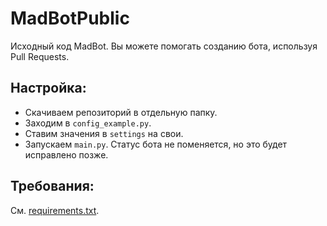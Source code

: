 # MadBotPublic
Исходный код MadBot. Вы можете помогать созданию бота, используя Pull Requests.

## Настройка:
- Скачиваем репозиторий в отдельную папку.
- Заходим в `config_example.py`.
- Ставим значения в `settings` на свои.
- Запускаем `main.py`.
Статус бота не поменяется, но это будет исправлено позже.

## Требования:
См. [requirements.txt](https://github.com/MadCat9958/MadBotPublic/blob/main/requirements.txt).
